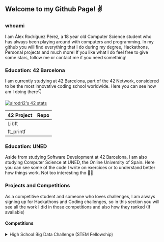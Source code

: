 ## Welcome to my Github Page! ✌️

### whoami

I am Álex Rodríguez Pérez, a 18 year old Computer Science student who has always been playing around with computers and programming. In my github you will find everything that I do during my degree, Hackathons, Personal projects and much more! If you like what I do feel free to give some stars, follow me or contact me if you need something!

### Education: 42 Barcelona

I am currently studying at 42 Barcelona, part of the 42 Network, considered to be the most innovative coding school worldwide. Here you can see how am I doing there👇

[![alrodri2's 42 stats](https://badge42.vercel.app/api/v2/cla8188tr00060gjw9w82ppdu/stats?cursusId=21&coalitionId=206)](https://github.com/JaeSeoKim/badge42)

| 42 Project | Repo |
|----------- | ---- |
| Libft      |      |
| ft_printf  |      |

### Education: UNED

Aside from studying Software Development at 42 Barcelona, I am also studying Computer Science at UNED, the Online University of Spain. Here you can see some of the code I write on exercices or to understand better how things work. Not too interesting tho 🤷‍♂️

### Projects and Competitions

As a competitive student and someone who loves challenges, I am always signing up for Hackathons and Coding challenges, so in this section you will see all the work I did in those competitions and also how they ranked (If available)

#### Competitions

<details><summary>High School Big Data Challenge (STEM Fellowship)</summary>
  
👉This competition focused on giving solutions aiming to solve SDG 7 (Afordable and Clean Energy). Along with my teammate, Andrei Dumitrache, we created a Genetic Algorithm from scratch that could find the optimal combination of 3 renewable energy resources 🌱 that could give the most energy without overpassing a given budget 💰.
  
  We submitted our code along with a paper explaining our solution, how and why we decided to do everything we decided to do. We were awarded with the **2nd Place Hunter Hub University of Calgary Entrepeneurship Award** and **3rd Place Let's Talk Science Analythics Award**
  
  You can find the repo with all the code and our submitted paper [here](https://github.com/AlexadeZ17/STEMFellowship_Alex_Andrei) and the official competition's [webpage](https://stemfellowship.org/2021-22-hsbdc/) 
  
  <div id="header" align="center">
  <img src="https://upload.wikimedia.org/wikipedia/commons/d/d7/Sustainable_Development_Goal_7.png" width="100"/>
</div>
</details>

